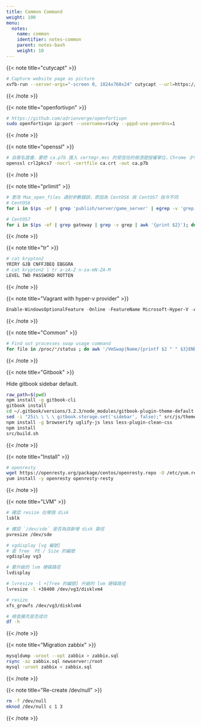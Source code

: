 ```yaml
---
title: Common Command
weight: 100
menu:
  notes:
    name: common
    identifier: notes-common
    parent: notes-bash
    weight: 10
---
```


{{< note title="cutycapt" >}}

```bash
# Capture website page as picture
xvfb-run --server-args="-screen 0, 1024x768x24" cutycapt --url=https://www.google.com --out="/tmp/google.png"
```

{{< /note >}}

{{< note title="openfortivpn" >}}

```bash
# https://github.com/adrienverge/openfortivpn
sudo openfortivpn ip:port --username=ricky --pppd-use-peerdns=1
```

{{< /note >}}

{{< note title="openssl" >}}

```bash
# 自簽名證書，要把 ca.p7b 匯入 certmgr.msc 的受信任的根憑證授權單位，Chrome 才吃的到。
openssl crl2pkcs7 -nocrl -certfile ca.crt -out ca.p7b
```

{{< /note >}}

{{< note title="prlimit" >}}

```bash
# 更改 Max_open_files 遇到參數錯誤，原因為 CentOS6 與 CentOS7 指令不同
# CentOS6
for i in $(ps -ef | grep 'publish/server/game_server' | egrep -v 'grep|startall' | awk '{print $2}'); do echo -n "Max open files=1024000:1024000" > /proc/$i/limits; done

# CentOS7
for i in $(ps -ef | grep gateway | grep -v grep | awk '{print $2}'); do prlimit --pid $i --nofile=1024000:1024000 ; done
```

{{< /note >}}

{{< note title="tr" >}}

```bash
# cat krypton2
YRIRY GJB CNFFJBEQ EBGGRA
# cat krypton2 | tr a-zA-Z n-za-mN-ZA-M
LEVEL TWO PASSWORD ROTTEN
```

{{< /note >}}

{{< note title="Vagrant with hyper-v provider" >}}

```powershell
Enable-WindowsOptionalFeature -Online -FeatureName Microsoft-Hyper-V -All
```

{{< /note >}}

{{< note title="Common" >}}

```bash
# Find out processes swap usage command
for file in /proc/*/status ; do awk '/VmSwap|Name/{printf $2 " " $3}END{ print ""}' $file; done | sort -k 2 -n -r | less
```

{{< /note >}}

{{< note title="Gitbook" >}}

Hide gitbook sidebar default.

```bash
raw_path=$(pwd)
npm install -g gitbook-cli
gitbook install
cd ~/.gitbook/versions/3.2.3/node_modules/gitbook-plugin-theme-default
sed -i "25i\ \ \ \ gitbook.storage.set('sidebar', false);" src/js/theme/sidebar.js
npm install -g browserify uglify-js less less-plugin-clean-css
npm install
src/build.sh
```

{{< /note >}}

{{< note title="Install" >}}

```bash
# openresty
wget https://openresty.org/package/centos/openresty.repo -O /etc/yum.repos.d/openresty.repo
yum install -y openresty openresty-resty
```

{{< /note >}}

{{< note title="LVM" >}}

```bash
# 確認 resize 在哪個 disk
lsblk

# 確認 `/dev/sde` 是否為該新增 disk 路徑
pvresize /dev/sde

# vgdisplay [vg 編號]
# 查 free  PE / Size 的編號
vgdisplay vg3

# 要升級的 lvm 硬碟路徑
lvdisplay

# lvresize -l +[free 的編號] 升級的 lvm 硬碟路徑
lvresize -l +38400 /dev/vg3/disklvm4

# resize
xfs_growfs /dev/vg3/disklvm4

# 檢查擴充是否成功
df -h
```

{{< /note >}}

{{< note title="Migration zabbix" >}}

```bash
mysqldump -uroot --opt zabbix > zabbix.sql
rsync -az zabbix.sql newserver:/root
mysql -uroot zabbix < zabbix.sql
```

{{< /note >}}

{{< note title="Re-create /dev/null" >}}

```bash
rm -f /dev/null
mknod /dev/null c 1 3
```

{{< /note >}}

